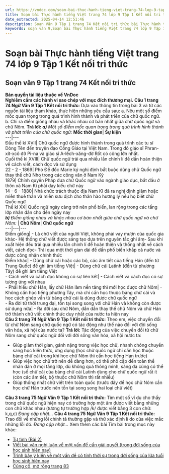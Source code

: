 ```yaml
---
url: https://vndoc.com/soan-bai-thuc-hanh-tieng-viet-trang-74-lop-9-tap-1-ket-noi-tri-thuc-321593
title: Soạn bài Thực hành tiếng Việt trang 74 lớp 9 Tập 1 Kết nối tri thức - VnDoc.com
date_extracted: 2025-04-14 12:51:46
description: Soạn Văn 9 Tập 1 trang 74 Kết nối tri thức bài Thực hành tiếng Việt gồm phần trả lời chi tiết, đầy đủ, bám sát các câu hỏi, yêu cầu trong SGK (chỉ có trên VnDoc). Mời các bạn tham khảo.
keywords: soạn văn 9,Soạn bài Thực hành tiếng Việt trang 74 lớp 9 Tập 1 Kết nối tri thức,Soạn bài Thực hành tiếng Việt lớp 9 trang 74 Tập 1 Kết nối tri thức,soạn văn 9 Tập 1 trang 74 Kết nối tri thức,Thực hành tiếng Việt trang 74 lớp 9 Tập 1 Kết nối tri thức,Thực hành tiếng Việt lớp 9 trang 74 Tập 1 Kết nối tri thức,văn 9,ngữ văn 9,soạn văn 9 kết nối tri thức,soạn văn 9 tập 1,giải văn 9,soạn ngữ văn 9,giải ngữ văn 9,giải sgk ngữ văn 9
---
```


# Soạn bài Thực hành tiếng Việt trang 74 lớp 9 Tập 1 Kết nối tri thức
## **Soạn văn 9 Tập 1 trang 74 Kết nối tri thức**
**Bản quyền tài liệu thuộc về VnDoc**  
**Nghiêm cấm các hành vi sao chép với mục đích thương mại.**
**Câu 1 trang 74 Ngữ Văn 9 Tập 1 Kết nối tri thức:** Dựa vào thông tin trong bài 3 và từ các nguồn tài liệu tham khảo, thực hiện những yêu cầu sau:
a. Nêu một số điểm mốc quan trọng trong quá trình hình thành và phát triển của chữ quốc ngữ.
b. Chỉ ra điểm giống nhau và khác nhau cơ bản nhất giữa chữ quốc ngữ và chữ Nôm.
**Trả lời:**
_**a\)** Một số điểm mốc quan trọng trong quá trình hình thành và phát triển của chữ quốc ngữ:_
**Mốc thời gian**| **Sự kiện**  
---|---  
Đầu thế kỉ XVII| Chữ quốc ngữ được hình thành trong quá trình các tu sĩ Dòng Tên đến truyện đạo Công Giáo tại Việt Nam. Trong đó giáo sĩ Phran-xít-xcô đờ Pi-na và giáo sĩ A-lếch-xăng-đờ Rốt có công lớn nhất.  
Cuối thế kỉ XVIII| Chữ quốc ngữ trải qua nhiều lần chỉnh lí để dần hoàn thiện về cách viết, cách đọc và sử dụng  
22 - 2 - 1869| Phó Đề đốc Marie ký nghị định bắt buộc dùng chữ Quốc ngữ thay thế chữ Nho trong các công văn ở Nam Kỳ  
1879| Chính quyền Pháp đưa chữ Quốc ngữ vào ngành giáo dục, bắt đầu ở thôn xã Nam Kì phải dạy kiểu chữ này  
14 - 6 - 1880| Nhà chức trách thuộc địa Nam Kì đã ra nghị định giảm hoặc miễn thuế thân và miễn sưu dịch cho thân hào hương lý nếu họ biết chữ Quốc ngữ  
Thế kỉ XX| Quốc ngữ ngày càng trở nên phổ biến, lan rộng trong các tầng lớp nhân dân cho đến ngày nay  
_**b\)** Điểm giống nhau và khác nhau cơ bản nhất giữa chữ quốc ngữ và chữ Nôm:_
| **Chữ Nôm**| **Chữ quốc ngữ**  
---|---|---  
Điểm giống| \- Là chữ viết của người Việt, không phải vay mượn của quốc gia khác\- Hệ thống chữ viết được sáng tạo dựa trên nguyên tắc ghi âm\- Sau khi xuất hiện đều trải qua nhiều lần chỉnh lí để hoàn thiện và thống nhất về cách viết, cách đọc\- Trải qua một thời gian dài để dần phổ biến khắp cả nước và được công nhận chính thức  
Điểm khác| \- Dùng chữ cái hoặc các bộ, các âm tiết của tiếng Hán \(đến từ Trung Quốc\) để ghi âm tiếng Việt| \- Dùng chữ cái Latinh \(đến từ phương Tây\) để ghi âm tiếng Việt  
\- Cách viết và cách đọc không có sự liên kết| \- Cách viết và cách đọc có sự tương ứng với nhau  
\- Phải hiểu chữ Hán, lấy chữ Hán làm nền tảng thì mới học được chữ Nôm| \- Không cần học tiếng phương Tây, mà chỉ cần học thuộc bảng chữ cái và học cách ghép vần từ bảng chữ cái là dùng được chữ quốc ngữ  
\- Ra đời từ thời trung đại, tồn tại song song với chữ Hán và không còn được sử dụng nữa| \- Ra đời sau chữ Nôm, dần dần thay thế chữ Nôm và chữ Hán trở thành chữ viết chính thức duy nhất của nước ta hiện nay  
**Câu 2 trang 74 Ngữ Văn 9 Tập 1 Kết nối tri thức:** Theo em, việc chuyển đổi từ chữ Nôm sang chữ quốc ngữ có tác động như thế nào đối với đời sống văn hóa, xã hội của nước ta?
**Trả lời:**
Tác động của việc chuyển đổi từ chữ Nôm sang chữ quốc ngữ đối với đời sống văn hóa, xã hội nước ta:
  * Giúp giảm thời gian, gánh nặng trong việc học chữ, nhanh chóng chuyển sang học kiến thức, ứng dụng \(học chữ quốc ngữ chỉ cần học thuộc bảng chữ cái trong khi học chữ Nôm thì cần học tiếng Hán trước\)
  * Giúp việc học chữ trở nên dễ dàng hơn, có thể phổ cập đến toàn thể nhân dân ở mọi tầng lớp, dù không quá thông minh, sáng dạ cũng có thể học \(số chữ cái của bảng chữ cái Latinh dùng cho chữ quốc ngữ rất ít \(còn các âm tiết, bộ thuộc chữ Nôm thì rất nhiều\)
  * Giúp thống nhất chữ viết trên toàn quốc \(trước đây để học chữ Nôm cần học chữ Hán trước nên tồn tại song song hai loại chữ viết\)

**Câu 3 trang 75 Ngữ Văn 9 Tập 1 Kết nối tri thức:** Tìm một số ví dụ cho thấy trong chữ quốc ngữ hiện nay có trường hợp một âm được viết bằng những con chữ khác nhau \(tương tự trường hợp /k/ được viết bằng 3 con chữ: k,q,c\)
_Đang cập nhật..._
**Câu 4 trang 75 Ngữ Văn 9 Tập 1 Kết nối tri thức:** Trao đổi về những lỗi chính tả thường gặp và thử xác định lí do của việc mắc những lỗi đó.
_Đang cập nhật..._
Xem thêm các bài Tìm bài trong mục này khác:
  * [Tự tình \(Bài 2\)](</soan-bai-tu-tinh-bai-2-lop-9-ket-noi-tri-thuc-321603>)
  * [Viết bài văn nghị luận về một vấn đề cần giải quyết \(trong đời sống của học sinh hiện nay\)](</soan-bai-viet-bai-van-nghi-luan-ve-mot-van-de-can-giai-quyet-trong-doi-song-cua-hoc-sinh-hien-nay-lop-9-ket-noi-tri-thuc-321633>)
  * [Trình bày ý kiến về một vấn đề có tính thời sự trong đời sống của lứa tuổi học sinh hiện nay ](</soan-bai-trinh-bay-y-kien-ve-mot-van-de-co-tinh-thoi-su-trong-doi-song-cua-lua-tuoi-hoc-sinh-hien-nay-lop-9-ket-noi-tri-thuc-321635>)
  * [Củng cố, mở rộng trang 83](</soan-bai-cung-co-mo-rong-trang-83-lop-9-tap-1-ket-noi-tri-thuc-321640>)


